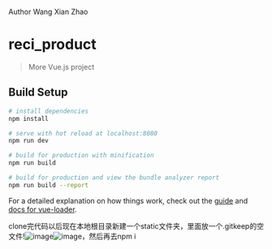 Author Wang Xian Zhao

# reci_product

> More Vue.js project

## Build Setup

``` bash
# install dependencies
npm install

# serve with hot reload at localhost:8080
npm run dev

# build for production with minification
npm run build

# build for production and view the bundle analyzer report
npm run build --report
```

For a detailed explanation on how things work, check out the [guide](http://vuejs-templates.github.io/webpack/) and [docs for vue-loader](http://vuejs.github.io/vue-loader).

clone完代码以后现在本地根目录新建一个static文件夹，里面放一个.gitkeep的空文件!![image](https://user-images.githubusercontent.com/29445048/144194421-bffa7ba3-7442-42c2-a619-2fff6cf67eb0.png)![image](https://user-images.githubusercontent.com/29445048/144194453-aa888e01-777f-46d4-879e-582c33d5309d.png)，然后再去npm i


